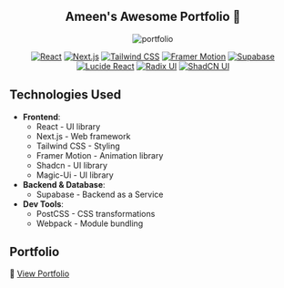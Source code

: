 <div align="center"> 

## Ameen's Awesome Portfolio 🌟 

![portfolio](https://socialify.git.ci/noorulameen17/portfolio/image?description=1&font=Inter&language=1&name=1&owner=1&pattern=Plus&theme=Light)

[![React](https://img.shields.io/badge/React-61DAFB?style=for-the-badge&logo=react&logoColor=black)](https://reactjs.org/)
[![Next.js](https://img.shields.io/badge/Next.js-black?style=for-the-badge&logo=next.js&logoColor=white)](https://nextjs.org/)
[![Tailwind CSS](https://img.shields.io/badge/Tailwind_CSS-38B2AC?style=for-the-badge&logo=tailwind-css&logoColor=white)](https://tailwindcss.com/)
[![Framer Motion](https://img.shields.io/badge/Framer_Motion-0055FF?style=for-the-badge&logo=framer&logoColor=white)](https://www.framer.com/motion/)
[![Supabase](https://img.shields.io/badge/Supabase-3ECF8E?style=for-the-badge&logo=supabase&logoColor=white)](https://supabase.com/)
[![Lucide React](https://img.shields.io/badge/Lucide_React-FFAB00?style=for-the-badge&logo=react&logoColor=black)](https://lucide.dev/)
[![Radix UI](https://img.shields.io/badge/Radix_UI-663399?style=for-the-badge&logo=react&logoColor=white)](https://www.radix-ui.com/)
[![ShadCN UI](https://img.shields.io/badge/ShadCN_UI-000000?style=for-the-badge&logo=typescript&logoColor=white)](https://shadcn.dev/)

</div>


## Technologies Used

- **Frontend**:
  - React - UI library
  - Next.js - Web framework
  - Tailwind CSS - Styling
  - Framer Motion - Animation library
  - Shadcn - UI library
  - Magic-Ui - UI library
- **Backend & Database**:
  - Supabase - Backend as a Service
- **Dev Tools**:
  - PostCSS - CSS transformations
  - Webpack - Module bundling

## Portfolio
🔗 [View Portfolio](https://portfolio-ameenition.vercel.app/)
